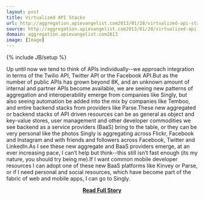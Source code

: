 ```yaml
---
layout: post
title: Virtualized API Stacks
url: http://aggregation.apievangelist.com2013/01/28/virtualized-api-stacks/
source: http://aggregation.apievangelist.com2013/01/28/virtualized-api-stacks/
domain: aggregation.apievangelist.com2013
image: [Image]
---
```

{% include JB/setup %}<p>Up until now we tend to think of APIs individually--we approach integration in terms of the Twilio API, Twitter API or the Facebook API.But as the number of public APIs has grown beyond 8K, and an unknown amount of internal and partner APIs become available, we are seeing new patterns of aggregation and interoperability emerge from companies like Singly, but also seeing automation be added into the mix by companies like Temboo, and entire backend stacks from providers like Parse.These new aggregated or backend stacks of API driven resources can be as general as object and key-value stores, user management and other developer commodities we see backend as a service providers (BaaS) bring to the table, or they can be very personal like the photos Singly is aggregating across Flickr, Facebook and Instagram and with friends and followers across Facebook, Twitter and LinkedIn.As I see these new aggregate and BaaS providers emerge, at an ever increasing pace, I can’t help but think--this still isn’t fast enough (its my nature, you should try being me).If I want common mobile developer resources I can adopt one of these new BaaS platforms like Kinvey or Parse, or if I need personal and social resources, which have become part of the fabric of web and mobile apps, I can go to Singly.</p>
<center><p><a href="http://aggregation.apievangelist.com2013/01/28/virtualized-api-stacks/" style='padding:25px; font-sze:18px; font-weight: bold;'>Read Full Story</a></p></center>
